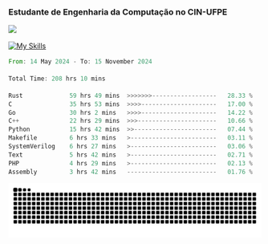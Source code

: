 
### Estudante de Engenharia da Computação no CIN-UFPE
<div>
      <!--<img width=400 src="https://github-readme-stats.vercel.app/api?username=Zed201&show_icons=true&theme=tokyonight" /-->
      <img width=400 src='https://leetcode.card.workers.dev/Zed201?theme=nord&font=baloo&extension=null' />
</div>


[![My Skills](https://skillicons.dev/icons?i=c,cpp,rust,py,java,neovim&theme=dark)](https://skillicons.dev)

<!--START_SECTION:waka-->

```rust
From: 14 May 2024 - To: 15 November 2024

Total Time: 208 hrs 10 mins

Rust             59 hrs 49 mins  >>>>>>>------------------   28.33 %
C                35 hrs 53 mins  >>>>---------------------   17.00 %
Go               30 hrs 2 mins   >>>>---------------------   14.22 %
C++              22 hrs 29 mins  >>>----------------------   10.66 %
Python           15 hrs 42 mins  >>-----------------------   07.44 %
Makefile         6 hrs 33 mins   >------------------------   03.11 %
SystemVerilog    6 hrs 27 mins   >------------------------   03.06 %
Text             5 hrs 42 mins   >------------------------   02.71 %
PHP              4 hrs 29 mins   >------------------------   02.13 %
Assembly         3 hrs 42 mins   -------------------------   01.76 %
```

<!--END_SECTION:waka-->

<picture>
  <source media="(prefers-color-scheme: dark)" srcset="https://github.com/Zed201/Zed201/blob/output/github-contribution-grid-snake-dark.svg" />
  <img alt="github-snake" src="https://github.com/Zed201/Zed201/blob/output/github-contribution-grid-snake-dark.svg" />
</picture>
